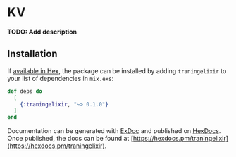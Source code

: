 # KV

**TODO: Add description**

## Installation

If [available in Hex](https://hex.pm/docs/publish), the package can be installed
by adding `traningelixir` to your list of dependencies in `mix.exs`:

```elixir
def deps do
  [
    {:traningelixir, "~> 0.1.0"}
  ]
end
```

Documentation can be generated with [ExDoc](https://github.com/elixir-lang/ex_doc)
and published on [HexDocs](https://hexdocs.pm). Once published, the docs can
be found at [https://hexdocs.pm/traningelixir](https://hexdocs.pm/traningelixir).

